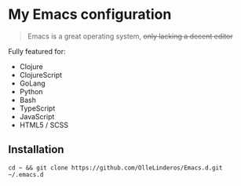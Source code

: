 # My Emacs configuration
> Emacs is a great operating system, ~~only lacking a decent editor~~

Fully featured for:
* Clojure
* ClojureScript
* GoLang
* Python
* Bash 
* TypeScript
* JavaScript
* HTML5 / SCSS

## Installation
```
cd ~ && git clone https://github.com/OlleLinderos/Emacs.d.git ~/.emacs.d
```
